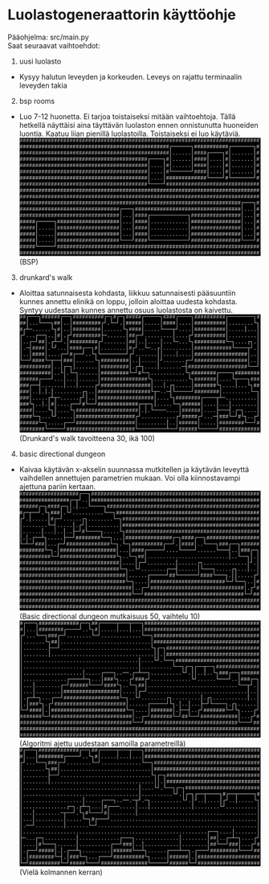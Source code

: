 # Luolastogeneraattorin käyttöohje
Pääohjelma: src/main.py  
Saat seuraavat vaihtoehdot:  
1. uusi luolasto
  - Kysyy halutun leveyden ja korkeuden. Leveys on rajattu terminaalin leveyden takia
2. bsp rooms
  - Luo 7-12 huonetta. Ei tarjoa toistaiseksi mitään vaihtoehtoja. Tällä hetkellä näyttäisi aina täyttävän luolaston ennen onnistunutta huoneiden luontia. Kaatuu liian pienillä luolastoilla. Toistaiseksi ei luo käytäviä.
  ![](kuvat/kayttoohje/bsp.png)  
  (BSP)
3. drunkard's walk
  - Aloittaa satunnaisesta kohdasta, liikkuu satunnaisesti pääsuuntiin kunnes annettu elinikä on loppu, jolloin aloittaa uudesta kohdasta. Syntyy uudestaan kunnes annettu osuus luolastosta on kaivettu.
  ![](kuvat/kayttoohje/drunkard.png)  
  (Drunkard's walk tavoitteena 30, ikä 100)
4. basic directional dungeon
  - Kaivaa käytävän x-akselin suunnassa mutkitellen ja käytävän leveyttä vaihdellen annettujen parametrien mukaan. Voi olla kiinnostavampi ajettuna pariin kertaan.
  ![](kuvat/kayttoohje/directed1.png)  
  (Basic directional dungeon mutkaisuus 50, vaihtelu 10)
  ![](kuvat/kayttoohje/directed2.png)  
  (Algoritmi ajettu uudestaan samoilla parametreillä)
  ![](kuvat/kayttoohje/directed3.png)  
  (Vielä kolmannen kerran)
